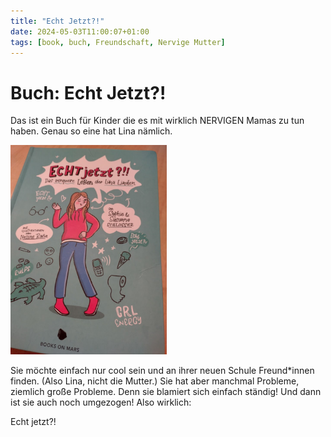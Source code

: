 ```yaml
---
title: "Echt Jetzt?!"
date: 2024-05-03T11:00:07+01:00
tags: [book, buch, Freundschaft, Nervige Mutter]
---
```


# Buch: Echt Jetzt?!

Das ist ein Buch für Kinder die es mit wirklich NERVIGEN Mamas zu tun haben.
Genau so eine hat Lina nämlich.

<img src="/IMG_20240428_183826_HDR.jpg" width=250>

Sie möchte einfach nur cool sein und an ihrer neuen Schule Freund*innen finden. (Also Lina, nicht die Mutter.)
Sie hat aber manchmal Probleme, ziemlich große Probleme. Denn sie blamiert sich einfach ständig!
Und dann ist sie auch noch umgezogen! Also wirklich:

Echt jetzt?!
